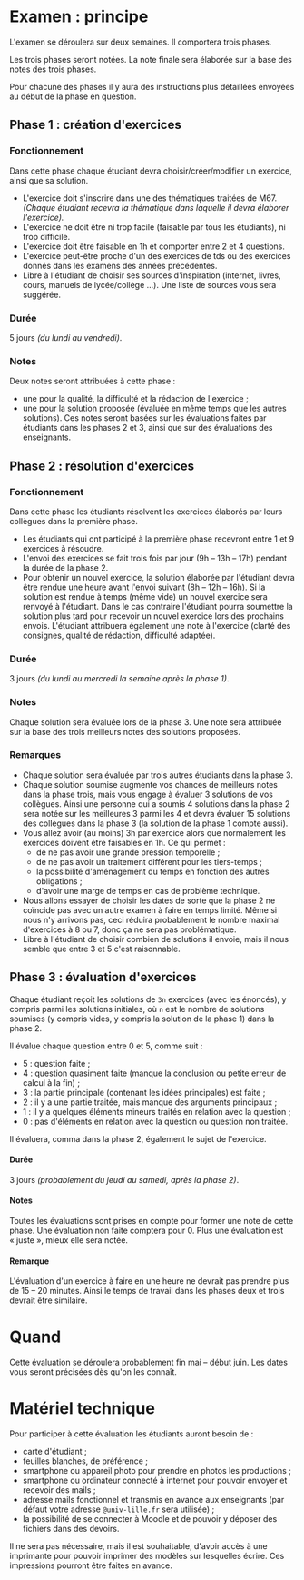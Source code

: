 # Examen : principe

L'examen se déroulera sur deux semaines. Il comportera trois phases.

Les trois phases seront notées. La note finale sera élaborée sur la base des notes des trois phases.

Pour chacune des phases il y aura des instructions plus détaillées envoyées au début de la phase en question.

## Phase 1 : création d'exercices

### Fonctionnement

Dans cette phase chaque étudiant devra choisir/créer/modifier un exercice, ainsi que sa solution.
  - L'exercice doit s'inscrire dans une des thématiques traitées de M67. *(Chaque étudiant recevra la thématique dans laquelle il devra élaborer l'exercice).*
  - L'exercice ne doit être ni trop facile (faisable par tous les étudiants), ni trop difficile.
  - L'exercice doit être faisable en 1h et comporter entre 2 et 4 questions.
  - L'exercice peut-être proche d'un des exercices de tds ou des exercices donnés dans les examens des années précédentes.
  - Libre à l'étudiant de choisir ses sources d'inspiration (internet, livres, cours, manuels de lycée/collège ...). Une liste de sources vous sera suggérée.

### Durée

5 jours *(du lundi au vendredi)*.

### Notes

Deux notes seront attribuées à cette phase :
  - une pour la qualité, la difficulté et la rédaction de l'exercice ;
  - une pour la solution proposée (évaluée en même temps que les autres solutions).
Ces notes seront basées sur les évaluations faites par étudiants dans
les phases 2 et 3, ainsi que sur des évaluations des enseignants.

## Phase 2 : résolution d'exercices

### Fonctionnement

Dans cette phase les étudiants résolvent les exercices élaborés par leurs collègues dans la première phase.
  - Les étudiants qui ont participé à la première phase recevront entre 1 et 9 exercices à résoudre.
  - L'envoi des exercices se fait trois fois par jour (9h – 13h – 17h) pendant la durée de la phase 2.
  - Pour obtenir un nouvel exercice, la solution élaborée par l'étudiant devra être rendue une heure avant l'envoi suivant (8h – 12h – 16h). Si la solution est rendue à temps (même vide) un nouvel exercice sera renvoyé à l'étudiant. Dans le cas contraire l'étudiant pourra soumettre la solution plus tard pour recevoir un nouvel exercice lors des prochains envois.
L'étudiant attribuera également une note à l'exercice (clarté des consignes, qualité de rédaction, difficulté adaptée).

### Durée

3 jours *(du lundi au mercredi la semaine après la phase 1)*.

### Notes

Chaque solution sera évaluée lors de la phase 3. Une note sera attribuée sur la base des trois meilleurs notes des solutions proposées.

### Remarques

  - Chaque solution sera évaluée par trois autres étudiants dans la phase 3.
  - Chaque solution soumise augmente vos chances de meilleurs notes dans la phase trois, mais vous engage à évaluer 3 solutions de vos collègues. Ainsi une personne qui a soumis 4 solutions dans la phase 2 sera notée sur les meilleures 3 parmi les 4 et devra évaluer 15 solutions des collègues dans la phase 3 (la solution de la phase 1 compte aussi).
  - Vous allez avoir (au moins) 3h par exercice alors que normalement les exercices doivent être faisables en 1h. Ce qui permet :
      - de ne pas avoir une grande pression temporelle ;
      - de ne pas avoir un traitement différent pour les tiers-temps ;
      - la possibilité d'aménagement du temps en fonction des autres obligations ;
      - d'avoir une marge de temps en cas de problème technique.
  - Nous allons essayer de choisir les dates de sorte que la phase 2 ne coïncide pas avec un autre examen à faire en temps limité. Même si nous n'y arrivons pas, ceci réduira probablement le nombre maximal d'exercices à 8 ou 7, donc ça ne sera pas problématique.
  - Libre à l'étudiant de choisir combien de solutions il envoie, mais il nous semble que entre 3 et 5 c'est raisonnable.

## Phase 3 : évaluation d'exercices

Chaque étudiant reçoit les solutions de `3n` exercices (avec les énoncés), y compris parmi les solutions initiales, où `n` est le nombre de solutions soumises (y compris vides, y compris la solution de la phase 1) dans la phase 2.

Il évalue chaque question entre 0 et 5, comme suit :
  - 5 : question faite ;
  - 4 : question quasiment faite (manque la conclusion ou petite erreur de calcul à la fin) ;
  - 3 : la partie principale (contenant les idées principales) est faite ;
  - 2 : il y a une partie traitée, mais manque des arguments principaux ;
  - 1 : il y a quelques éléments mineurs traités en relation avec la question ;
  - 0 : pas d'éléments en relation avec la question ou question non traitée.

Il évaluera, comma dans la phase 2, également le sujet de l'exercice.

#### Durée

3 jours *(probablement du jeudi au samedi, après la phase 2)*.

#### Notes

Toutes les évaluations sont prises en compte pour former une note de cette phase. Une évaluation non faite comptera pour 0. Plus une évaluation est « juste », mieux elle sera notée.

#### Remarque

L'évaluation d'un exercice à faire en une heure ne devrait pas prendre plus de 15 – 20 minutes. Ainsi le temps de travail dans les phases deux et trois devrait être similaire.

# Quand

Cette évaluation se déroulera probablement fin mai – début juin. Les dates vous seront précisées dès qu'on les connaît.

# Matériel technique

Pour participer à cette évaluation les étudiants auront besoin de :

  - carte d'étudiant ;
  - feuilles blanches, de préférence ;
  - smartphone ou appareil photo pour prendre en photos les productions ;
  - smartphone ou ordinateur connecté à internet pour pouvoir envoyer et recevoir des mails ;
  - adresse mails fonctionnel et transmis en avance aux enseignants (par défaut votre adresse `@univ-lille.fr` sera utilisée) ;
  - la possibilité de se connecter à Moodle et de pouvoir y déposer des fichiers dans des devoirs.

Il ne sera pas nécessaire, mais il est souhaitable, d'avoir accès à une imprimante pour pouvoir imprimer des modèles sur lesquelles écrire. Ces impressions pourront être faites en avance.
